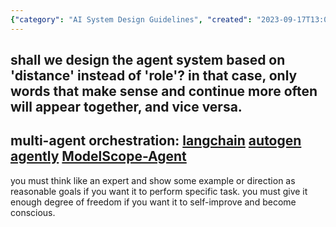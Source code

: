 ```yaml
---
{"category": "AI System Design Guidelines", "created": "2023-09-17T13:01:57.000Z", "date": "2023-09-17 13:01:57", "description": "This text provides guidelines for designing AI systems, advocating for an agent-based approach rather than a role-based one. It highlights the usage of tools like LangChain, Autogen, Agently, and ModelScope-Agent, as well as emphasizing the importance of thinking like an expert, setting example goals, and allowing the AI to self-improve.", "modified": "2023-10-05T15:54:44.093Z", "tags": ["AI", "Designing AI Systems", "Distance-based Agents", "LangChain", "Autogen", "Agency", "Self-Improvement"], "title": "guidelines on designing ai systems"}
---
```

shall we design the agent system based on 'distance' instead of 'role'? in that case, only words that make sense and continue more often will appear together, and vice versa.
---
multi-agent orchestration:
[langchain](https://github.com/langchain-ai/langchain)
[autogen](https://github.com/microsoft/autogen)
[agently](https://github.com/Maplemx/Agently)
[ModelScope-Agent](https://github.com/modelscope/modelscope-agent)
---
you must think like an expert and show some example or direction as reasonable goals if you want it to perform specific task.
you must give it enough degree of freedom if you want it to self-improve and become conscious.